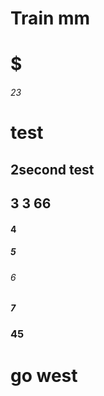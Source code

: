 # Train mm

# $
###### 23
# test
## 2second test 
## 3 3 66 
#### 4 
##### 5
###### 6
##### 7
### 45

# go west
